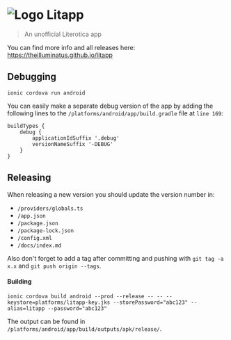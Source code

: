 # ![Logo](https://theilluminatus.github.io/litapp/images/icon.png "Logo") Litapp
> An unofficial Literotica app

You can find more info and all releases here: https://theilluminatus.github.io/litapp

## Debugging

`ionic cordova run android`

You can easily make a separate debug version of the app by adding the following lines to the `/platforms/android/app/build.gradle` file at `line 169`: 

```
buildTypes {
    debug {
        applicationIdSuffix '.debug'
        versionNameSuffix '-DEBUG'
    }
}
```

## Releasing

When releasing a new version you should update the version number in:
- `/providers/globals.ts`
- `/app.json`
- `/package.json`
- `/package-lock.json`
- `/config.xml`
- `/docs/index.md`

Also don't forget to add a tag after committing and pushing with `git tag -a x.x` and `git push origin --tags`.

#### Building

`ionic cordova build android --prod --release -- -- --keystore=platforms/litapp-key.jks --storePassword="abc123" --alias=litapp --password="abc123"`

The output can be found in `/platforms/android/app/build/outputs/apk/release/`.
